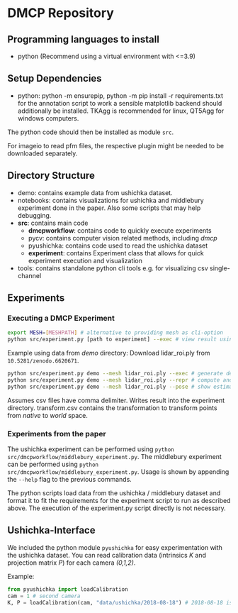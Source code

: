 # DMCP Repository

## Programming languages to install 
- python (Recommend using a virtual environment with <=3.9)

## Setup Dependencies
 -  python: python -m ensurepip, python -m pip install -r requirements.txt
for the annotation script to work a sensible matplotlib backend should additionally be installed. TKAgg is recommended for linux, QT5Agg for windows computers.

The python code should then be installed as module ```src```.

For imageio to read pfm files, the respective plugin might be needed to be downloaded separately.

## Directory Structure
 - demo: contains example data from ushichka dataset.
 - notebooks: contains visualizations for ushichka and middlebury experiment done in the paper. Also some scripts that may help debugging.
 - **src**: contains main code
   - **dmcpworkflow**: contains code to quickly execute experiments
   - pycv: contains computer vision related methods, including _dmcp_
   - pyushichka: contains code used to read the ushichka dataset
   - **experiment**: contains Experiment class that allows for quick experiment execution and visualization
 - tools: contains standalone python cli tools e.g. for visualizing csv single-channel

## Experiments
### Executing a DMCP Experiment

```bash
export MESH=[MESHPATH] # alternative to providing mesh as cli-option
python src/experiment.py [path to experiment] --exec # view result using --repr and --pose
```
Example using data from _demo_ directory:
Download lidar_roi.ply from `10.5281/zenodo.6620671`.
```bash
python src/experiment.py demo --mesh lidar_roi.ply --exec # generate depth map, annotate points, compute SCA
python src/experiment.py demo --mesh lidar_roi.ply --repr # compute and show reprojection errors
python src/experiment.py demo --mesh lidar_roi.ply --pose # show estimated pose in lidar scene
```

Assumes csv files have comma delimiter.
Writes result into the experiment directory.
transform.csv contains the transformation to transform points from _native_ to _world_ space.

### Experiments from the paper
The ushichka experiment can be performed using `python src/dmcpworkflow/middlebury_experiment.py`. The middlebury experiment can be performed using `python src/dmcpworkflow/middlebury_experiment.py`. Usage is shown by appending the `--help` flag to the previous commands.

The python scripts load data from the ushichka / middlebury dataset and format it to fit the requirements for the experiment script to run as described above. The execution of the experiment.py script directly is not necessary.

## Ushichka-Interface
We included the python module ```pyushichka``` for easy experimentation with the ushichka dataset.
You can read calibration data (intrinsics _K_ and projection matrix _P_) for each camera _(0,1,2)_.

Example:
```python
from pyushichka import loadCalibration
cam = 1 # second camera
K, P = loadCalibration(cam, "data/ushichka/2018-08-18") # 2018-08-18 is the recording of a specific night
```
